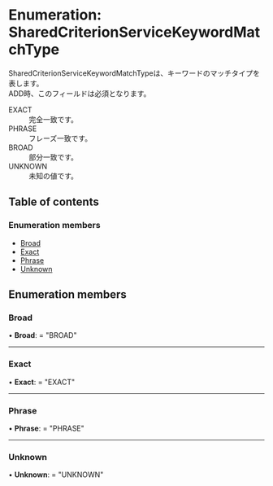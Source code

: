 # Enumeration: SharedCriterionServiceKeywordMatchType


<div lang=\"ja\">SharedCriterionServiceKeywordMatchTypeは、キーワードのマッチタイプを表します。<br> ADD時、このフィールドは必須となります。</div>  <dl class=term>   <dt class=\"term__item\">EXACT</dt>   <dd class=\"term__desc\"><span lang=\"ja\">完全一致です。</span></dd>   <dt class=\"term__item\">PHRASE</dt>   <dd class=\"term__desc\"><span lang=\"ja\">フレーズ一致です。</span></dd>   <dt class=\"term__item\">BROAD</dt>   <dd class=\"term__desc\"><span lang=\"ja\">部分一致です。</span></dd>   <dt class=\"term__item\">UNKNOWN</dt>   <dd class=\"term__desc\"><span lang=\"ja\">未知の値です。</span></dd> </dl>

## Table of contents

### Enumeration members

- [Broad](sharedcriterionservicekeywordmatchtype.md#broad)
- [Exact](sharedcriterionservicekeywordmatchtype.md#exact)
- [Phrase](sharedcriterionservicekeywordmatchtype.md#phrase)
- [Unknown](sharedcriterionservicekeywordmatchtype.md#unknown)

## Enumeration members

### Broad

• **Broad**: = "BROAD"

___

### Exact

• **Exact**: = "EXACT"

___

### Phrase

• **Phrase**: = "PHRASE"

___

### Unknown

• **Unknown**: = "UNKNOWN"
